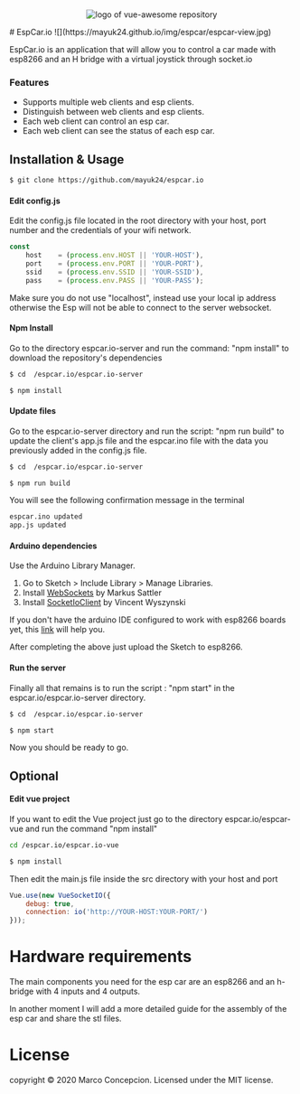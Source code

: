 <p align="center">
  <br>
  <img  src="https://mayuk24.github.io/img/mayukhex180name.png" alt="logo of vue-awesome repository">
  <br>
<p>
# EspCar.io
![](https://mayuk24.github.io/img/espcar/espcar-view.jpg)

EspCar.io is an application that will allow you to control a car made with esp8266 and an H bridge  with a virtual joystick through socket.io
### Features

- Supports multiple web clients and esp clients.
- Distinguish between web clients and esp clients.
- Each web client can control an esp car.
- Each web client can see the status of each esp car.

## Installation & Usage

```bash
$ git clone https://github.com/mayuk24/espcar.io
```

#### Edit  config.js

Edit the config.js file located in the root directory with your host, port number and the credentials of your wifi network.

```javascript
const
	host	= (process.env.HOST || 'YOUR-HOST'),
	port	= (process.env.PORT || 'YOUR-PORT'),
	ssid	= (process.env.SSID || 'YOUR-SSID'),
	pass	= (process.env.PASS || 'YOUR-PASS');
```

Make sure you do not use "localhost", instead use your local ip address otherwise the Esp will not be able to connect to the server websocket.

#### Npm Install

Go to the directory espcar.io-server and run the command: "npm install" to download the repository's dependencies

```bash
$ cd  /espcar.io/espcar.io-server
```

```bash
$ npm install
```

#### Update files

Go to the espcar.io-server directory and run the script: "npm run build" to update the client's app.js file and the espcar.ino file with the data you previously added in the config.js file.

```bash
$ cd  /espcar.io/espcar.io-server
```

```bash
$ npm run build
```

You will see the following confirmation message in the terminal

```bash
espcar.ino updated
app.js updated
```


#### Arduino dependencies

Use the Arduino Library Manager.
1. Go to Sketch > Include Library > Manage Libraries.
2. Install [WebSockets](https://github.com/Links2004/arduinoWebSockets) by Markus Sattler
3. Install [SocketIoClient](https://github.com/timum-viw/socket.io-client/) by Vincent Wyszynski

If you don't have the arduino IDE configured to work with esp8266 boards yet, this [link](https://randomnerdtutorials.com/how-to-install-esp8266-board-arduino-ide/) will help you.

After completing the above just upload the Sketch to esp8266.

#### Run the server

Finally all that remains is to run the script : "npm start"  in the espcar.io/espcar.io-server directory.

```bash
$ cd  /espcar.io/espcar.io-server
```

```bash
$ npm start
```


Now you should be ready to go.

## Optional
#### Edit vue project

If you want to edit the Vue project just go to the directory espcar.io/espcar-vue and run the command "npm install"

```bash
cd /espcar.io/espcar.io-vue
```

```bash
$ npm install 
```
Then edit the main.js file inside the src directory with your host and port

```javascript
Vue.use(new VueSocketIO({
	debug: true,
	connection: io('http://YOUR-HOST:YOUR-PORT/')
}));
```
# Hardware requirements
The main components you need for the esp car are an esp8266 and an h-bridge with 4 inputs and 4 outputs.

In another moment I will add a more detailed guide for the assembly of the esp car and share the stl files.

# License
copyright &copy; 2020 Marco Concepcion. Licensed under the MIT license.
